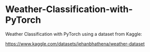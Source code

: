 # Weather-Classification-with-PyTorch
 Weather Classification with PyTorch using a dataset from Kaggle:
 
 https://www.kaggle.com/datasets/jehanbhathena/weather-dataset
